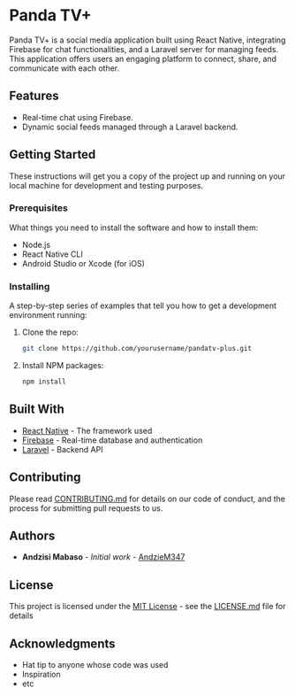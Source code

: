 # Panda TV+

Panda TV+ is a social media application built using React Native, integrating Firebase for chat functionalities, and a Laravel server for managing feeds. This application offers users an engaging platform to connect, share, and communicate with each other.

## Features

- Real-time chat using Firebase.
- Dynamic social feeds managed through a Laravel backend.

## Getting Started

These instructions will get you a copy of the project up and running on your local machine for development and testing purposes.

### Prerequisites

What things you need to install the software and how to install them:

- Node.js
- React Native CLI
- Android Studio or Xcode (for iOS)

### Installing

A step-by-step series of examples that tell you how to get a development environment running:

1. Clone the repo:
   ```bash
   git clone https://github.com/yourusername/pandatv-plus.git
   ```
2. Install NPM packages:
   ```bash
   npm install
   ```

## Built With

- [React Native](https://reactnative.dev/) - The framework used
- [Firebase](https://firebase.google.com/) - Real-time database and authentication
- [Laravel](https://laravel.com/) - Backend API

## Contributing

Please read [CONTRIBUTING.md](#) for details on our code of conduct, and the process for submitting pull requests to us.

## Authors

- **Andzisi Mabaso** - _Initial work_ - [AndzieM347](https://github.com/Andzie-M347)

## License

This project is licensed under the [MIT License](LICENSE.md) - see the [LICENSE.md](LICENSE.md) file for details

## Acknowledgments

- Hat tip to anyone whose code was used
- Inspiration
- etc

```

```
